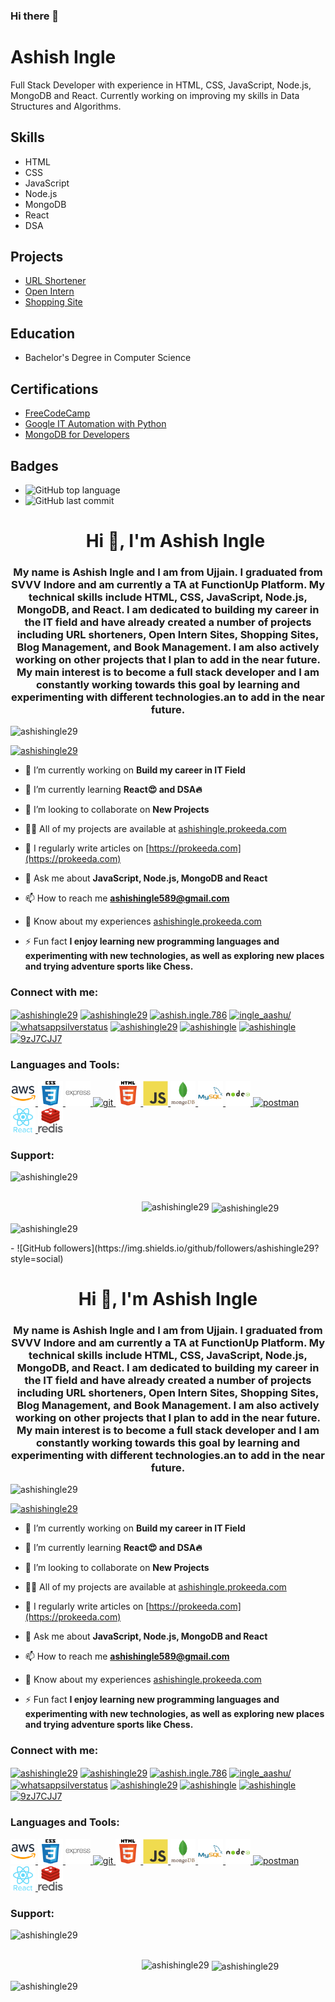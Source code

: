 ### Hi there 👋

<!--
**ashishingle29/ashishingle29** is a ✨ _special_ ✨ repository because its `README.md` (this file) appears on your GitHub profile.

Here are some ideas to get you started:

- 🔭 I’m currently working on ...
- 🌱 I’m currently learning ...
- 👯 I’m looking to collaborate on ...
- 🤔 I’m looking for help with ...
- 💬 Ask me about ...
- 📫 How to reach me: ...
- 😄 Pronouns: ...
- ⚡ Fun fact: ...
-->
# Ashish Ingle

Full Stack Developer with experience in HTML, CSS, JavaScript, Node.js, MongoDB and React. Currently working on improving my skills in Data Structures and Algorithms.

## Skills
- HTML
- CSS
- JavaScript
- Node.js
- MongoDB
- React
- DSA

## Projects
- [URL Shortener](https://github.com/ashishingle29/url-shortener)
- [Open Intern](https://github.com/ashishingle29/open-intern)
- [Shopping Site](https://github.com/ashishingle29/shopping-site)

## Education
- Bachelor's Degree in Computer Science

## Certifications
- [FreeCodeCamp](https://www.freecodecamp.org/certification/yourusername/front-end-libraries)
- [Google IT Automation with Python](https://www.coursera.org/account/accomplishments/certificate/yourcertificateid)
- [MongoDB for Developers](https://university.mongodb.com/courses/M001/about)

## Badges
- ![GitHub top language](https://img.shields.io/github/languages/top/ashishingle29)
- ![GitHub last commit](https://img.shields.io/github/last-commit/ashishingle29)<h1 align="center">Hi 👋, I'm Ashish Ingle</h1>

<h3 align="center">My name is Ashish Ingle and I am from Ujjain. I graduated from SVVV Indore and am currently a TA at FunctionUp Platform. My technical skills include HTML, CSS, JavaScript, Node.js, MongoDB, and React. I am dedicated to building my career in the IT field and have already created a number of projects including URL shorteners, Open Intern Sites, Shopping Sites, Blog Management, and Book Management. I am also actively working on other projects that I plan to add in the near future. My main interest is to become a full stack developer and I am constantly working towards this goal by learning and experimenting with different technologies.an to add in the near future.</h3>

<p align="left"> <img src="https://komarev.com/ghpvc/?username=ashishingle29&label=Profile%20views&color=0e75b6&style=flat" alt="ashishingle29" /> </p>

<p align="left"> <a href="https://github.com/ryo-ma/github-profile-trophy"><img src="https://github-profile-trophy.vercel.app/?username=ashishingle29" alt="ashishingle29" /></a> </p>

- 🔭 I’m currently working on **Build my career in IT Field**

- 🌱 I’m currently learning **React😍 and DSA🔥**

- 👯 I’m looking to collaborate on **New Projects**

- 👨‍💻 All of my projects are available at [ashishingle.prokeeda.com](ashishingle.prokeeda.com)

- 📝 I regularly write articles on [https://prokeeda.com](https://prokeeda.com)

- 💬 Ask me about **JavaScript, Node.js, MongoDB and React**

- 📫 How to reach me **ashishingle589@gmail.com**

- 📄 Know about my experiences [ashishingle.prokeeda.com](ashishingle.prokeeda.com)

- ⚡ Fun fact **I enjoy learning new programming languages and experimenting with new technologies, as well as exploring new places and trying adventure sports like Chess.**

<h3 align="left">Connect with me:</h3>
<p align="left">
<a href="https://twitter.com/ashishingle29" target="blank"><img align="center" src="https://raw.githubusercontent.com/rahuldkjain/github-profile-readme-generator/master/src/images/icons/Social/twitter.svg" alt="ashishingle29" height="30" width="40" /></a>
<a href="https://linkedin.com/in/ashishingle29" target="blank"><img align="center" src="https://raw.githubusercontent.com/rahuldkjain/github-profile-readme-generator/master/src/images/icons/Social/linked-in-alt.svg" alt="ashishingle29" height="30" width="40" /></a>
<a href="https://fb.com/ashish.ingle.786" target="blank"><img align="center" src="https://raw.githubusercontent.com/rahuldkjain/github-profile-readme-generator/master/src/images/icons/Social/facebook.svg" alt="ashish.ingle.786" height="30" width="40" /></a>
<a href="https://instagram.com/ingle_aashu/" target="blank"><img align="center" src="https://raw.githubusercontent.com/rahuldkjain/github-profile-readme-generator/master/src/images/icons/Social/instagram.svg" alt="ingle_aashu/" height="30" width="40" /></a>
<a href="https://www.youtube.com/c/whatsappsilverstatus" target="blank"><img align="center" src="https://raw.githubusercontent.com/rahuldkjain/github-profile-readme-generator/master/src/images/icons/Social/youtube.svg" alt="whatsappsilverstatus" height="30" width="40" /></a>
<a href="https://www.hackerrank.com/ashishingle29" target="blank"><img align="center" src="https://raw.githubusercontent.com/rahuldkjain/github-profile-readme-generator/master/src/images/icons/Social/hackerrank.svg" alt="ashishingle29" height="30" width="40" /></a>
<a href="https://www.leetcode.com/ashishingle" target="blank"><img align="center" src="https://raw.githubusercontent.com/rahuldkjain/github-profile-readme-generator/master/src/images/icons/Social/leet-code.svg" alt="ashishingle" height="30" width="40" /></a>
<a href="https://auth.geeksforgeeks.org/user/ashishingle" target="blank"><img align="center" src="https://raw.githubusercontent.com/rahuldkjain/github-profile-readme-generator/master/src/images/icons/Social/geeks-for-geeks.svg" alt="ashishingle" height="30" width="40" /></a>
<a href="https://discord.gg/9zJ7CJJ7" target="blank"><img align="center" src="https://raw.githubusercontent.com/rahuldkjain/github-profile-readme-generator/master/src/images/icons/Social/discord.svg" alt="9zJ7CJJ7" height="30" width="40" /></a>


<h3 align="left">Languages and Tools:</h3>
<p align="left"> <a href="https://aws.amazon.com" target="_blank" rel="noreferrer"> <img src="https://raw.githubusercontent.com/devicons/devicon/master/icons/amazonwebservices/amazonwebservices-original-wordmark.svg" alt="aws" width="40" height="40"/> </a> <a href="https://www.w3schools.com/css/" target="_blank" rel="noreferrer"> <img src="https://raw.githubusercontent.com/devicons/devicon/master/icons/css3/css3-original-wordmark.svg" alt="css3" width="40" height="40"/> </a> <a href="https://expressjs.com" target="_blank" rel="noreferrer"> <img src="https://raw.githubusercontent.com/devicons/devicon/master/icons/express/express-original-wordmark.svg" alt="express" width="40" height="40"/> </a> <a href="https://git-scm.com/" target="_blank" rel="noreferrer"> <img src="https://www.vectorlogo.zone/logos/git-scm/git-scm-icon.svg" alt="git" width="40" height="40"/> </a> <a href="https://www.w3.org/html/" target="_blank" rel="noreferrer"> <img src="https://raw.githubusercontent.com/devicons/devicon/master/icons/html5/html5-original-wordmark.svg" alt="html5" width="40" height="40"/> </a> <a href="https://developer.mozilla.org/en-US/docs/Web/JavaScript" target="_blank" rel="noreferrer"> <img src="https://raw.githubusercontent.com/devicons/devicon/master/icons/javascript/javascript-original.svg" alt="javascript" width="40" height="40"/> </a> <a href="https://www.mongodb.com/" target="_blank" rel="noreferrer"> <img src="https://raw.githubusercontent.com/devicons/devicon/master/icons/mongodb/mongodb-original-wordmark.svg" alt="mongodb" width="40" height="40"/> </a> <a href="https://www.mysql.com/" target="_blank" rel="noreferrer"> <img src="https://raw.githubusercontent.com/devicons/devicon/master/icons/mysql/mysql-original-wordmark.svg" alt="mysql" width="40" height="40"/> </a> <a href="https://nodejs.org" target="_blank" rel="noreferrer"> <img src="https://raw.githubusercontent.com/devicons/devicon/master/icons/nodejs/nodejs-original-wordmark.svg" alt="nodejs" width="40" height="40"/> </a> <a href="https://postman.com" target="_blank" rel="noreferrer"> <img src="https://www.vectorlogo.zone/logos/getpostman/getpostman-icon.svg" alt="postman" width="40" height="40"/> </a> <a href="https://reactjs.org/" target="_blank" rel="noreferrer"> <img src="https://raw.githubusercontent.com/devicons/devicon/master/icons/react/react-original-wordmark.svg" alt="react" width="40" height="40"/> </a> <a href="https://redis.io" target="_blank" rel="noreferrer"> <img src="https://raw.githubusercontent.com/devicons/devicon/master/icons/redis/redis-original-wordmark.svg" alt="redis" width="40" height="40"/> </a> </p>

<h3 align="left">Support:</h3>
<p><a href="https://www.buymeacoffee.com/ashishingle29"> <img align="left" src="https://cdn.buymeacoffee.com/buttons/v2/default-yellow.png" height="50" width="210" alt="ashishingle29" /></a></p><br><br>

<p><img align="left" src="https://github-readme-stats.vercel.app/api/top-langs?username=ashishingle29&show_icons=true&locale=en&layout=compact" alt="ashishingle29" /></p>

<p>&nbsp;<img align="center" src="https://github-readme-stats.vercel.app/api?username=ashishingle29&show_icons=true&locale=en" alt="ashishingle29" /></p>

<p><img align="center" src="https://github-readme-streak-stats.herokuapp.com/?user=ashishingle29&" alt="ashishingle29" /></p>
- ![GitHub followers](https://img.shields.io/github/followers/ashishingle29?style=social)
<h1 align="center">Hi 👋, I'm Ashish Ingle</h1>
<h3 align="center">My name is Ashish Ingle and I am from Ujjain. I graduated from SVVV Indore and am currently a TA at FunctionUp Platform. My technical skills include HTML, CSS, JavaScript, Node.js, MongoDB, and React. I am dedicated to building my career in the IT field and have already created a number of projects including URL shorteners, Open Intern Sites, Shopping Sites, Blog Management, and Book Management. I am also actively working on other projects that I plan to add in the near future. My main interest is to become a full stack developer and I am constantly working towards this goal by learning and experimenting with different technologies.an to add in the near future.</h3>

<p align="left"> <img src="https://komarev.com/ghpvc/?username=ashishingle29&label=Profile%20views&color=0e75b6&style=flat" alt="ashishingle29" /> </p>

<p align="left"> <a href="https://github.com/ryo-ma/github-profile-trophy"><img src="https://github-profile-trophy.vercel.app/?username=ashishingle29" alt="ashishingle29" /></a> </p>

- 🔭 I’m currently working on **Build my career in IT Field**

- 🌱 I’m currently learning **React😍 and DSA🔥**

- 👯 I’m looking to collaborate on **New Projects**

- 👨‍💻 All of my projects are available at [ashishingle.prokeeda.com](ashishingle.prokeeda.com)

- 📝 I regularly write articles on [https://prokeeda.com](https://prokeeda.com)

- 💬 Ask me about **JavaScript, Node.js, MongoDB and React**

- 📫 How to reach me **ashishingle589@gmail.com**

- 📄 Know about my experiences [ashishingle.prokeeda.com](ashishingle.prokeeda.com)

- ⚡ Fun fact **I enjoy learning new programming languages and experimenting with new technologies, as well as exploring new places and trying adventure sports like Chess.**

<h3 align="left">Connect with me:</h3>
<p align="left">
<a href="https://twitter.com/ashishingle29" target="blank"><img align="center" src="https://raw.githubusercontent.com/rahuldkjain/github-profile-readme-generator/master/src/images/icons/Social/twitter.svg" alt="ashishingle29" height="30" width="40" /></a>
<a href="https://linkedin.com/in/ashishingle29" target="blank"><img align="center" src="https://raw.githubusercontent.com/rahuldkjain/github-profile-readme-generator/master/src/images/icons/Social/linked-in-alt.svg" alt="ashishingle29" height="30" width="40" /></a>
<a href="https://fb.com/ashish.ingle.786" target="blank"><img align="center" src="https://raw.githubusercontent.com/rahuldkjain/github-profile-readme-generator/master/src/images/icons/Social/facebook.svg" alt="ashish.ingle.786" height="30" width="40" /></a>
<a href="https://instagram.com/ingle_aashu/" target="blank"><img align="center" src="https://raw.githubusercontent.com/rahuldkjain/github-profile-readme-generator/master/src/images/icons/Social/instagram.svg" alt="ingle_aashu/" height="30" width="40" /></a>
<a href="https://www.youtube.com/c/whatsappsilverstatus" target="blank"><img align="center" src="https://raw.githubusercontent.com/rahuldkjain/github-profile-readme-generator/master/src/images/icons/Social/youtube.svg" alt="whatsappsilverstatus" height="30" width="40" /></a>
<a href="https://www.hackerrank.com/ashishingle29" target="blank"><img align="center" src="https://raw.githubusercontent.com/rahuldkjain/github-profile-readme-generator/master/src/images/icons/Social/hackerrank.svg" alt="ashishingle29" height="30" width="40" /></a>
<a href="https://www.leetcode.com/ashishingle" target="blank"><img align="center" src="https://raw.githubusercontent.com/rahuldkjain/github-profile-readme-generator/master/src/images/icons/Social/leet-code.svg" alt="ashishingle" height="30" width="40" /></a>
<a href="https://auth.geeksforgeeks.org/user/ashishingle" target="blank"><img align="center" src="https://raw.githubusercontent.com/rahuldkjain/github-profile-readme-generator/master/src/images/icons/Social/geeks-for-geeks.svg" alt="ashishingle" height="30" width="40" /></a>
<a href="https://discord.gg/9zJ7CJJ7" target="blank"><img align="center" src="https://raw.githubusercontent.com/rahuldkjain/github-profile-readme-generator/master/src/images/icons/Social/discord.svg" alt="9zJ7CJJ7" height="30" width="40" /></a>
</p>

<h3 align="left">Languages and Tools:</h3>
<p align="left"> <a href="https://aws.amazon.com" target="_blank" rel="noreferrer"> <img src="https://raw.githubusercontent.com/devicons/devicon/master/icons/amazonwebservices/amazonwebservices-original-wordmark.svg" alt="aws" width="40" height="40"/> </a> <a href="https://www.w3schools.com/css/" target="_blank" rel="noreferrer"> <img src="https://raw.githubusercontent.com/devicons/devicon/master/icons/css3/css3-original-wordmark.svg" alt="css3" width="40" height="40"/> </a> <a href="https://expressjs.com" target="_blank" rel="noreferrer"> <img src="https://raw.githubusercontent.com/devicons/devicon/master/icons/express/express-original-wordmark.svg" alt="express" width="40" height="40"/> </a> <a href="https://git-scm.com/" target="_blank" rel="noreferrer"> <img src="https://www.vectorlogo.zone/logos/git-scm/git-scm-icon.svg" alt="git" width="40" height="40"/> </a> <a href="https://www.w3.org/html/" target="_blank" rel="noreferrer"> <img src="https://raw.githubusercontent.com/devicons/devicon/master/icons/html5/html5-original-wordmark.svg" alt="html5" width="40" height="40"/> </a> <a href="https://developer.mozilla.org/en-US/docs/Web/JavaScript" target="_blank" rel="noreferrer"> <img src="https://raw.githubusercontent.com/devicons/devicon/master/icons/javascript/javascript-original.svg" alt="javascript" width="40" height="40"/> </a> <a href="https://www.mongodb.com/" target="_blank" rel="noreferrer"> <img src="https://raw.githubusercontent.com/devicons/devicon/master/icons/mongodb/mongodb-original-wordmark.svg" alt="mongodb" width="40" height="40"/> </a> <a href="https://www.mysql.com/" target="_blank" rel="noreferrer"> <img src="https://raw.githubusercontent.com/devicons/devicon/master/icons/mysql/mysql-original-wordmark.svg" alt="mysql" width="40" height="40"/> </a> <a href="https://nodejs.org" target="_blank" rel="noreferrer"> <img src="https://raw.githubusercontent.com/devicons/devicon/master/icons/nodejs/nodejs-original-wordmark.svg" alt="nodejs" width="40" height="40"/> </a> <a href="https://postman.com" target="_blank" rel="noreferrer"> <img src="https://www.vectorlogo.zone/logos/getpostman/getpostman-icon.svg" alt="postman" width="40" height="40"/> </a> <a href="https://reactjs.org/" target="_blank" rel="noreferrer"> <img src="https://raw.githubusercontent.com/devicons/devicon/master/icons/react/react-original-wordmark.svg" alt="react" width="40" height="40"/> </a> <a href="https://redis.io" target="_blank" rel="noreferrer"> <img src="https://raw.githubusercontent.com/devicons/devicon/master/icons/redis/redis-original-wordmark.svg" alt="redis" width="40" height="40"/> </a> </p>

<h3 align="left">Support:</h3>
<p><a href="https://www.buymeacoffee.com/ashishingle29"> <img align="left" src="https://cdn.buymeacoffee.com/buttons/v2/default-yellow.png" height="50" width="210" alt="ashishingle29" /></a></p><br><br>

<p><img align="left" src="https://github-readme-stats.vercel.app/api/top-langs?username=ashishingle29&show_icons=true&locale=en&layout=compact" alt="ashishingle29" /></p>

<p>&nbsp;<img align="center" src="https://github-readme-stats.vercel.app/api?username=ashishingle29&show_icons=true&locale=en" alt="ashishingle29" /></p>

<p><img align="center" src="https://github-readme-streak-stats.herokuapp.com/?user=ashishingle29&" alt="ashishingle29" /></p>
